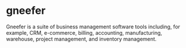 # gneefer
Gneefer is a suite of business management software tools including, for example, CRM, e-commerce, billing, accounting, manufacturing, warehouse, project management, and inventory management.

